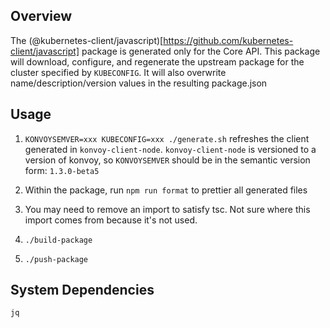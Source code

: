## Overview

The (@kubernetes-client/javascript)[https://github.com/kubernetes-client/javascript] package is generated only for the Core API. This package will download, configure, and regenerate the upstream package for the cluster specified by `KUBECONFIG`. It will also overwrite name/description/version values in the resulting package.json

## Usage

1. `KONVOYSEMVER=xxx KUBECONFIG=xxx ./generate.sh` refreshes the client generated in `konvoy-client-node`. `konvoy-client-node` is versioned to a version of konvoy, so `KONVOYSEMVER` should be in the semantic version form: `1.3.0-beta5`

2. Within the package, run `npm run format` to prettier all generated files

3. You may need to remove an import to satisfy tsc. Not sure where this import comes from because it's not used.

4. `./build-package`

5. `./push-package`

## System Dependencies

`jq`
